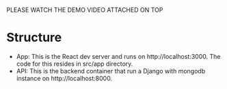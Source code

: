 PLEASE WATCH THE DEMO VIDEO ATTACHED ON TOP


# Structure

* App: This is the React dev server and runs on http://localhost:3000. The code for this resides in src/app directory.
* API: This is the backend container that run a Django with mongodb instance on http://localhost:8000. 




